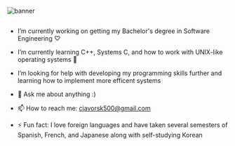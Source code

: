 ![banner](https://user-images.githubusercontent.com/103222834/187322932-9ea08d02-3aab-4a6f-af10-2110d54bf782.PNG)

<!--
**clj500/clj500** is a ✨ _special_ ✨ repository because its `README.md` (this file) appears on your GitHub profile.
-->
##

- I’m currently working on getting my Bachelor's degree in Software Engineering ♡
- I’m currently learning C++, Systems C, and how to work with UNIX-like operating systems 🌱
- I’m looking for help with developing my programming skills further and learning how to implement more efficent systems

- 💬 Ask me about anything :)

- 📫 How to reach me: cjavorsk500@gmail.com 

- ⚡ Fun fact: I love foreign languages and have taken several semesters of Spanish, French, and Japanese along with self-studying Korean

